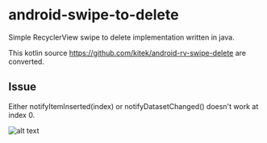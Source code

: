 # android-swipe-to-delete

Simple RecyclerView swipe to delete implementation written in java.

This kotlin source https://github.com/kitek/android-rv-swipe-delete  are converted.

## Issue
  Either notifyItemInserted(index) or notifyDatasetChanged() doesn't work at index 0.
  
![alt text](https://raw.githubusercontent.com/kitek/android-rv-swipe-delete/master/doc/demo.gif?v=2)


